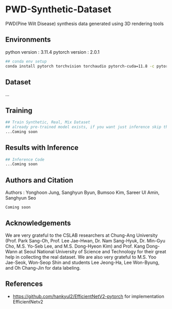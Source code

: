 # PWD-Synthetic-Dataset
PWD(Pine Wilt Disease) synthesis data generated using 3D rendering tools

## Environments

python  version : 3.11.4
pytorch version :  2.0.1

```bash
## conda env setup
conda install pytorch torchvision torchaudio pytorch-cuda=11.8 -c pytorch -c nvidia
```

## Dataset

...

## Training

```bash
## Train Synthetic, Real, Mix Dataset
## already pre-trained model exists, if you want just inference skip this section(training) 
...Coming soon
```

## Results with Inference

```bash
## Inference Code
...Coming soon
```

## Authors and Citation

Authors : Yonghoon Jung, Sanghyun Byun, Bumsoo Kim, Sareer Ul Amin, Sanghyun Seo

```
Coming soon
```

## Acknowledgements

We are very grateful to the CSLAB researchers at Chung-Ang University (Prof. Park Sang-Oh, Prof. Lee Jae-Hwan, Dr. Nam Sang-Hyuk, Dr. Min-Gyu Cho, M.S. Yo-Seb Lee, and M.S. Dong-Hyeon Kim) and Prof. Kang Dong-Wann at Seoul National University of Science and Technology for their great help in collecting the real dataset. We are also very grateful to M.S. Yoo Jae-Seok, Won-Seop Shin and students Lee Jeong-Ha, Lee Won-Byung, and Oh Chang-Jin for data labeling.

## References

- https://github.com/hankyul2/EfficientNetV2-pytorch for implementation EfficientNetv2
